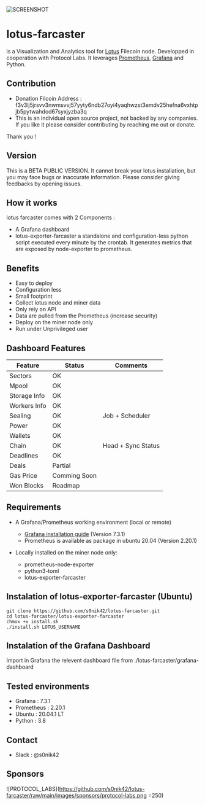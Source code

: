 ![SCREENSHOT](https://github.com/s0nik42/lotus-farcaster/raw/main/images/screenshots/screenshot001.png)


# lotus-farcaster 
is a Visualization and Analytics tool for [Lotus](https://github.com/filecoin-project/lotus) Filecoin node. Developped in cooperation with Protocol Labs. 
It leverages [Prometheus](https://prometheus.io/), [Grafana](https://grafana.com/) and Python.

## Contribution
* Donation Filcoin Address : f3v3lj5jrsvv3nwmsvvj57yyty6ndb27oyi4yaqhwzst3emdv25hefna6vxhtpjb5pytwahdod67syxjyzba3q
* This is an individual open source project, not backed by any companies. If you like it please consider contributing by reaching me out or donate. 

Thank you !

## Version 

This is a BETA PUBLIC VERSION. It cannot break your lotus installation, but you may face bugs or inaccurate information. Please consider giving feedbacks by opening issues.

## How it works
lotus farcaster comes with 2 Components :
* A Grafana dashboard
* lotus-exporter-farcaster a standalone and configuration-less python script executed every minute by the crontab.
It generates metrics that are exposed by node-exporter to prometheus.

## Benefits
* Easy to deploy
* Configuration less
* Small footprint
* Collect lotus node and miner data
* Only rely on API
* Data are pulled from the Prometheus (increase security)  
* Deploy on the miner node only
* Run under Unprivileged user

## Dashboard Features
|Feature      |Status       |Comments           |
|-------------|-------------|-------------------|
|Sectors      | OK          |                   |
|Mpool        | OK          |                   |
|Storage Info | OK          |                   |
|Workers Info | OK          |                   |
|Sealing      | OK          |Job + Scheduler    |
|Power        | OK          |                   |
|Wallets      | OK          |                   |
|Chain        | OK          |Head + Sync Status |
|Deadlines    | OK          |                   |
|Deals        | Partial     |                   |
|Gas Price    | Comming Soon|                   |
|Won Blocks   | Roadmap     |                   |

## Requirements
* A Grafana/Prometheus working environment (local or remote)
  * [Grafana installation guide](https://grafana.com/docs/grafana/latest/installation/debian/)  (Version 7.3.1)
  * Prometheus is available as package in ubuntu 20.04 (Version 2.20.1)

* Locally installed on the miner node only:
  * prometheus-node-exporter
  * python3-toml
  * lotus-exporter-farcaster

## Instalation of lotus-exporter-farcaster (Ubuntu)
```
git clone https://github.com/s0nik42/lotus-farcaster.git
cd lotus-farcaster/lotus-exporter-farcaster
chmox +x install.sh
./install.sh LOTUS_USERNAME
```

## Instalation of the Grafana Dashboard 
Import in Grafana the relevent dashboard file from ./lotus-farcaster/grafana-dashboard

## Tested environments
* Grafana : 7.3.1
* Prometheus : 2.20.1
* Ubuntu : 20.04.1 LT
* Python : 3.8

## Contact
* Slack : @s0nik42

## Sponsors
![PROTOCOL_LABS](https://github.com/s0nik42/lotus-farcaster/raw/main/images/sponsors/protocol-labs.png =250)

